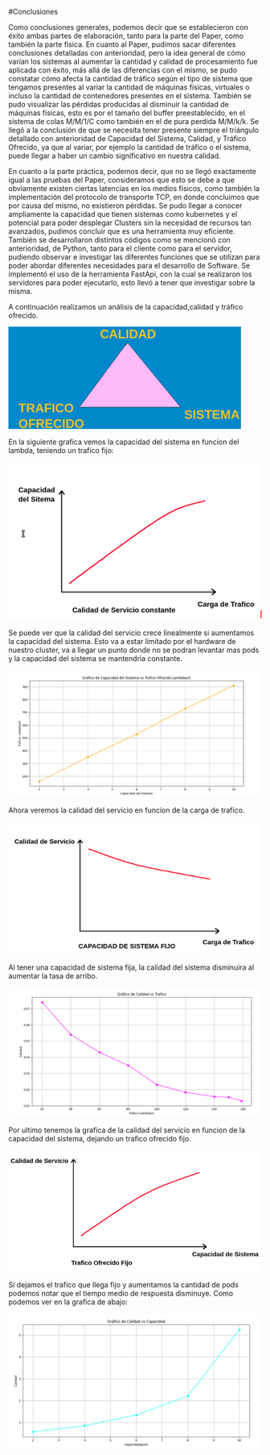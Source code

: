 #Conclusiones

Como conclusiones generales, podemos decir que se establecieron con éxito ambas partes de elaboración, tanto para la parte del Paper, como también la parte física. En cuanto al Paper, pudimos sacar diferentes conclusiones detalladas con anterioridad, pero la idea general de cómo varían los sistemas al aumentar la cantidad y calidad de procesamiento fue aplicada con éxito, más allá de las diferencias con el mismo, se pudo constatar cómo afecta la cantidad de tráfico según el tipo de sistema que tengamos presentes al variar la cantidad de máquinas físicas, virtuales o incluso la cantidad de contenedores presentes en el sistema. También se pudo visualizar las pérdidas producidas al disminuir la cantidad de máquinas físicas, esto es por el tamaño del buffer preestablecido, en el sistema de colas M/M/1/C como también en el de pura perdida M/M/k/k. Se llegó a la conclusión de que se necesita tener presente siempre el triángulo detallado con anterioridad de Capacidad del Sistema, Calidad, y Tráfico Ofrecido, ya que al variar, por ejemplo la cantidad de tráfico o el sistema, puede llegar a haber un cambio significativo en nuestra calidad.

En cuanto a la parte práctica, podemos decir, que no se llegó exactamente igual a las pruebas del Paper, consideramos que esto se debe a que obviamente existen ciertas latencias en los medios físicos, como también la implementación del protocolo de transporte TCP, en donde concluimos que por causa del mismo, no existieron pérdidas. Se pudo llegar a conocer ampliamente la capacidad que tienen sistemas como kubernetes y el potencial para poder desplegar Clusters sin la necesidad de recursos tan avanzados, pudimos concluir que es una herramienta muy eficiente. También se desarrollaron distintos códigos como se mencionó con anterioridad, de Python, tanto para el cliente como para el servidor, pudiendo observar e investigar las diferentes funciones que se utilizan para poder abordar diferentes necesidades para el desarrollo de Software. Se implementó el uso de la herramienta FastApi, con la cual se realizaron los servidores para poder ejecutarlo, esto llevó a tener que investigar sobre la misma.

A continuación realizamos un análisis de la capacidad,calidad y tráfico ofrecido.

![triangulo](img/practica/triangulo.png)

En la siguiente grafica vemos la capacidad del sistema en funcion del lambda, teniendo un trafico fijo:

![capacidad teoria](img/practica/capacidad_teorica.png)

Se puede ver que la calidad del servicio crece linealmente si aumentamos la capacidad del sistema. Esto va a estar limitado por el hardware de nuestro cluster, va a llegar un punto donde no se podran levantar mas pods y la capacidad del sistema se mantendria constante.

![capacidad practica](img/practica/capacidad-lamda.png)

Ahora veremos la calidad del servicio en funcion de la carga de trafico.

![calidad teorica](img/practica/calidad_teorica.png)

Al tener una capacidad de sistema fija, la calidad del sistema disminuira al aumentar la tasa de arribo.

![calidad practica](img/practica/calidad-trafico.png)

Por ultimo tenemos la grafica de la calidad del servicio en funcion de la capacidad del sistema, dejando un trafico ofrecido fijo.

![calidad servicio teoria](img/practica/calidad_servicio.png)

Si dejamos el trafico que llega fijo y aumentamos la cantidad de pods podemos notar que el tiempo medio de respuesta disminuye. Como podemos ver en la grafica de abajo:

![calidad servicio practica](img/practica/calidad-capacidad.png)






